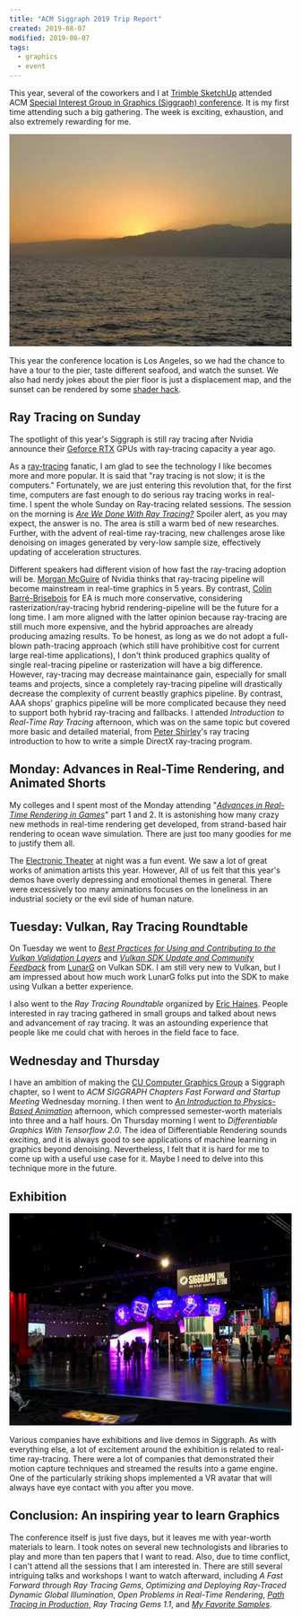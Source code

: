 ```yaml
---
title: "ACM Siggraph 2019 Trip Report"
created: 2019-08-07
modified: 2019-08-07
tags:
  - graphics
  - event
---
```


This year, several of the coworkers and I at [Trimble SketchUp](https://www.sketchup.com/) attended ACM [Special Interest Group in Graphics (Siggraph) conference](https://s2019.siggraph.org/). It is my first time attending such a big gathering. The week is exciting, exhaustion, and also extremely rewarding for me.

<div class="right-image-container">
  <img src="../../../assets/siggraph2019-pier-sunset.jpg" alt="Sunset at the Santa Monica pier" />
</div>

This year the conference location is Los Angeles, so we had the chance to have a tour to the pier, taste different seafood, and watch the sunset. We also had nerdy jokes about the pier floor is just a displacement map, and the sunset can be rendered by some [shader hack](https://www.shadertoy.com/view/Ml2cWG).

## Ray Tracing on Sunday

The spotlight of this year's Siggraph is still ray tracing after Nvidia announce their [Geforce RTX](https://www.nvidia.com/en-us/geforce/20-series/) GPUs with ray-tracing capacity a year ago.

As a [ray-tracing](<https://en.wikipedia.org/wiki/Ray_tracing_(graphics)>) fanatic, I am glad to see the technology I like becomes more and more popular. It is said that "ray tracing is not slow; it is the computers." Fortunately, we are just entering this revolution that, for the first time, computers are fast enough to do serious ray tracing works in real-time. I spent the whole Sunday on Ray-tracing related sessions. The session on the morning is [_Are We Done With Ray Tracing?_](https://sites.google.com/view/arewedonewithraytracing) Spoiler alert, as you may expect, the answer is no. The area is still a warm bed of new researches. Further, with the advent of real-time ray-tracing, new challenges arose like denoising on images generated by very-low sample size, effectively updating of acceleration structures.

Different speakers had different vision of how fast the ray-tracing adoption will be. [Morgan McGuire](https://casual-effects.com/morgan/index.html) of Nvidia thinks that ray-tracing pipeline will become mainstream in real-time graphics in 5 years. By contrast, [Colin Barré-Brisebois](https://colinbarrebrisebois.com) for EA is much more conservative, considering rasterization/ray-tracing hybrid rendering-pipeline will be the future for a long time. I am more aligned with the latter opinion because ray-tracing are still much more expensive, and the hybrid approaches are already producing amazing results. To be honest, as long as we do not adopt a full-blown path-tracing approach (which still have prohibitive cost for current large real-time applications), I don't think produced graphics quality of single real-tracing pipeline or rasterization will have a big difference. However, ray-tracing may decrease maintainance gain, especially for small teams and projects, since a completely ray-tracing pipeline will drastically decrease the complexity of current beastly graphics pipeline. By contrast, AAA shops' graphics pipeline will be more complicated because they need to support both hybrid ray-tracing and fallbacks. I attended _Introduction to Real-Time Ray Tracing_ afternoon, which was on the same topic but covered more basic and detailed material, from [Peter Shirley](https://research.nvidia.com/person/peter-shirley)'s ray tracing introduction to how to write a simple DirectX ray-tracing program.

## Monday: Advances in Real-Time Rendering, and Animated Shorts

My colleges and I spent most of the Monday attending "[_Advances in Real-Time Rendering in Games_](http://advances.realtimerendering.com/s2019/index.htm)" part 1 and 2. It is astonishing how many crazy new methods in real-time rendering get developed, from strand-based hair rendering to ocean wave simulation. There are just too many goodies for me to justify them all.

The [Electronic Theater](https://s2019.siggraph.org/conference/programs-events/computer-animation-festival/electronic-theater/) at night was a fun event. We saw a lot of great works of animation artists this year. However, All of us felt that this year's demos have overly depressing and emotional themes in general. There were excessively too many aminations focuses on the loneliness in an industrial society or the evil side of human nature.

## Tuesday: Vulkan, Ray Tracing Roundtable

On Tuesday we went to [_Best Practices for Using and Contributing to the Vulkan Validation Layers_](https://www.lunarg.com/wp-content/uploads/2019/07/LunarG-Validation-Layer-BoF.pdf) and [_Vulkan SDK Update and Community Feedback_](https://www.lunarg.com/wp-content/uploads/2019/07/LunarG-SDK-BoF.pdf) from [LunarG](https://www.lunarg.com/) on Vulkan SDK. I am still very new to Vulkan, but I am impressed about how much work LunarG folks put into the SDK to make using Vulkan a better experience.

I also went to the _Ray Tracing Roundtable_ organized by [Eric Haines](https://erich.realtimerendering.com/). People interested in ray tracing gathered in small groups and talked about news and advancement of ray tracing. It was an astounding experience that people like me could chat with heroes in the field face to face.

## Wednesday and Thursday

I have an ambition of making the [CU Computer Graphics Group](https://cu-computer-graphics-group.netlify.com/) a Siggraph chapter, so I went to _ACM SIGGRAPH Chapters Fast Forward and Startup Meeting_ Wednesday morning. I then went to [_An Introduction to Physics-Based Animation_](https://s2019.siggraph.org/presentation/?id=gensub_171&sess=sess193) afternoon, which compressed semester-worth materials into three and a half hours. On Thursday morning I went to _Differentiable Graphics With Tensorflow 2.0_. The idea of Differentiable Rendering sounds exciting, and it is always good to see applications of machine learning in graphics beyond denoising. Nevertheless, I felt that it is hard for me to come up with a useful use case for it. Maybe I need to delve into this technique more in the future.

## Exhibition

<div class="right-image-container">
  <img src="../../../assets/siggraph2019-exhibition.jpg" alt="Siggraph 2019 Exhibition" />
</div>

Various companies have exhibitions and live demos in Siggraph. As with everything else, a lot of excitement around the exhibition is related to real-time ray-tracing. There were a lot of companies that demonstrated their motion capture techniques and streamed the results into a game engine. One of the particularly striking shops implemented a VR avatar that will always have eye contact with you after you move.

## Conclusion: An inspiring year to learn Graphics

The conference itself is just five days, but it leaves me with year-worth materials to learn. I took notes on several new technologists and libraries to play and more than ten papers that I want to read. Also, due to time conflict, I can't attend all the sessions that I am interested in. There are still several intriguing talks and workshops I want to watch afterward, including _A Fast Forward through Ray Tracing Gems_, _Optimizing and Deploying Ray-Traced Dynamic Global Illumination_, _Open Problems in Real-Time Rendering_, [_Path Tracing in Production_](https://jo.dreggn.org/path-tracing-in-production/2019/index.html), _Ray Tracing Gems 1.1_, and [_My Favorite Samples_](https://sites.google.com/view/myfavoritesamples).

